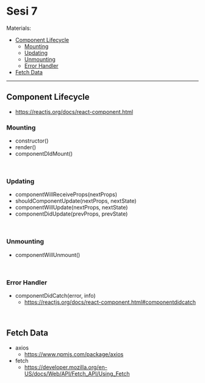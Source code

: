 # Sesi 7

Materials:

- [Component Lifecycle](#component-lifecycle)
  - [Mounting](#mounting)
  - [Updating](#updating)
  - [Unmounting](#unmounting)
  - [Error Handler](#error-handler)
- [Fetch Data](#fetch-data)

---

## Component Lifecycle

- https://reactjs.org/docs/react-component.html

### Mounting

- constructor()
- render()
- componentDIdMount()

&nbsp;

### Updating

- componentWillReceiveProps(nextProps)
- shouldComponentUpdate(nextProps, nextState)
- componentWillUpdate(nextProps, nextState)
- componentDidUpdate(prevProps, prevState)

&nbsp;

### Unmounting

- componentWillUnmount()

&nbsp;

### Error Handler

- componentDidCatch(error, info)
  - https://reactjs.org/docs/react-component.html#componentdidcatch

&nbsp;

## Fetch Data

- axios
  - https://www.npmjs.com/package/axios
- fetch
  - https://developer.mozilla.org/en-US/docs/Web/API/Fetch_API/Using_Fetch
